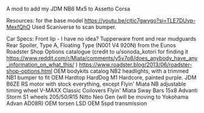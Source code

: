 A mod to add my JDM NB6 Mx5 to Assetto Corsa

Resources:
for the base model https://youtu.be/cjtic7gwvgo?si=TLE7DUvp-MexfQhO
Used Scaniverse to scan bumper.

Car Specs:
Front lip - I have no idea?
Tupperware front and rear mudguards
Rear Spoiler, Type A, Floating Type (N001 V4 920N) from the Eunos Roadster Shop Options catalogue (credit to u/sonoda_kotori for finding it https://www.reddit.com/r/Miata/comments/y5v7o8/does_anybody_have_any_information_on_what_this/ )
https://www.roadster.blog/2013/06/roadster-shop-options.html OEM bodykits catalog
NB2 headlights, with a trimmed NB1 bumper to fit
OEM Hardtop
HardDog M1 Hardcore, painted purple.
JDM B6ZE RS motor with stock everything, except Flyin' Miata NB adjustable timing wheel
V-MAXX Classic Coilovers
Flyin' Miata Sway Bars
15x8 Advanti Storm S1 wheels
205/50/R15 Nitto Neo Gen (will be moving to Yokohama Advan AD08R)
OEM torsen LSD
OEM 5spd transmission



